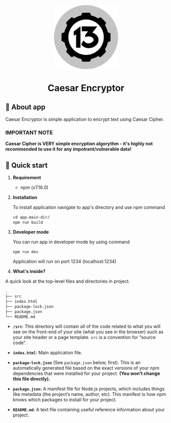 <p align="center">
    <a href="https://caesar-encryptor.netlify.app/" target="_blank">
        <img alt="Caesar Encryptor" src="src/assets/images/v13.svg" width="200" />
    </a>
</p>

<h1 align="center">
  Caesar Encryptor
</h1>

## :closed_lock_with_key: About app
Caesar Encryptor is simple application to encrypt text using Caesar Cipher.

### **IMPORTANT NOTE**

**Caesar Cipher is VERY simple encryption algorythm - it's highly not recommended to use it for any impotrant/vulnerable data!**


## 🚀 Quick start
1.  **Requirement**

    * npm (v7.16.0)

2.  **Installation**

    To install application navigate to app's directory and use npm command

    ```shell
    cd app-main-dir/
    npm run build
    ```

3.  **Developer mode**

    You can run app in developer mode by using command
    ```shell
    npm run dev
    ```
    Application will run on port 1234 (localhost:1234)

4.  **What's inside?**

A quick look at the top-level files and directories in project.

    .
    ├── src
    ├── index.html
    ├── package-lock.json
    ├── package.json
    └── README.md
    
* **`/src`**: This directory will contain all of the code related to what you will see on the front-end of your site (what you see in the browser) such as your site header or a page template. `src` is a convention for “source code”.

* **`index.html`**: Main application file.

* **`package-lock.json`** (See `package.json` below, first). This is an automatically generated file based on the exact versions of your npm dependencies that were installed for your project. **(You won’t change this file directly).**

* **`package.json`**: A manifest file for Node.js projects, which includes things like metadata (the project’s name, author, etc). This manifest is how npm knows which packages to install for your project.

* **`README.md`**: A text file containing useful reference information about your project.
